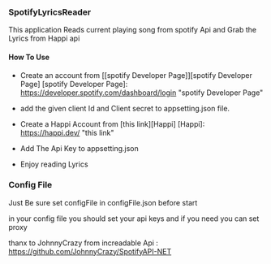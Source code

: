### SpotifyLyricsReader
This application Reads current playing song from spotify Api and Grab the Lyrics from Happi api 

#### How To Use
-  Create an account from  [[spotify Developer Page]][spotify Developer Page]
[spotify Developer Page]: https://developer.spotify.com/dashboard/login "spotify Developer Page"

- add the given client Id and Client secret to appsetting.json file.
- Create a Happi Account from [this link][Happi]
[Happi]: https://happi.dev/ "this link"

- Add The Api Key to appsetting.json

- Enjoy reading Lyrics

### Config File 

Just Be sure set configFile in configFile.json before start

in your config file you should set your api keys and if you need you can set proxy 

thanx to JohnnyCrazy from increadable Api : https://github.com/JohnnyCrazy/SpotifyAPI-NET
